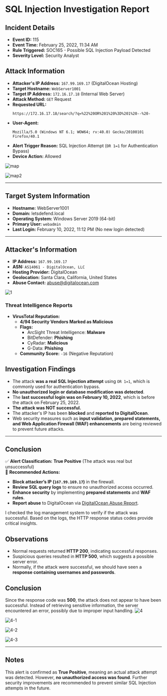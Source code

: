# **SQL Injection Investigation Report**

## **Incident Details**
- **Event ID:** 115  
- **Event Time:** February 25, 2022, 11:34 AM  
- **Rule Triggered:** SOC165 - Possible SQL Injection Payload Detected  
- **Severity Level:** Security Analyst  

## **Attack Information**
- **Attacker's IP Address:** `167.99.169.17` (DigitalOcean Hosting)  
- **Target Hostname:** `WebServer1001`  
- **Target IP Address:** `172.16.17.18` (Internal Web Server)  
- **Attack Method:** `GET` Request  
- **Requested URL:**  
  ```
  https://172.16.17.18/search/?q=%22%20OR%201%20%3D%201%20--%20-
  ```  
- **User-Agent:**  
  ```
  Mozilla/5.0 (Windows NT 6.1; WOW64; rv:40.0) Gecko/20100101 Firefox/40.1
  ```  
- **Alert Trigger Reason:** SQL Injection Attempt (`OR 1=1` for Authentication Bypass)  
- **Device Action:** Allowed  



![map](https://github.com/user-attachments/assets/c7207cb0-f493-464a-8be4-4bb9171b61dc)

![map2](https://github.com/user-attachments/assets/ae3ed61c-c642-4ae0-8314-2fd1d39f4e0f)



---

## **Target System Information**
- **Hostname:** WebServer1001  
- **Domain:** letsdefend.local  
- **Operating System:** Windows Server 2019 (64-bit)  
- **Primary User:** `webadmin`  
- **Last Login:** February 10, 2022, 11:12 PM (No new login detected)  


---

## **Attacker's Information**
- **IP Address:** `167.99.169.17`  
- **ASN:** `AS14061 - DigitalOcean, LLC`  
- **Hosting Provider:** DigitalOcean  
- **Geolocation:** Santa Clara, California, United States  
- **Abuse Contact:** [abuse@digitalocean.com](mailto:abuse@digitalocean.com)  

![1](https://github.com/user-attachments/assets/e3d301f7-d50b-48f4-8aa6-893819b5f06d)


### **Threat Intelligence Reports**
- **VirusTotal Reputation:**
  - **4/94 Security Vendors Marked as Malicious**
  - **Flags:**
    - ArcSight Threat Intelligence: **Malware**
    - BitDefender: **Phishing**
    - CyRadar: **Malicious**
    - G-Data: **Phishing**
  - **Community Score:** `-16` (Negative Reputation)



## **Investigation Findings**
- The attack **was a real SQL Injection attempt** using `OR 1=1`, which is commonly used for authentication bypass.
- **No unauthorized login or database modification was detected**.
- The **last successful login was on February 10, 2022**, which is before the attack on February 25, 2022.
- **The attack was NOT successful.**
- The attacker's IP has been **blocked** and **reported to DigitalOcean**.
- Web security measures such as **input validation, prepared statements, and Web Application Firewall (WAF) enhancements** are being reviewed to prevent future attacks.

---

## **Conclusion**
✅ **Alert Classification:** **True Positive** (The attack was real but unsuccessful)  
🚀 **Recommended Actions:**
- **Block attacker’s IP (`167.99.169.17`)** in the firewall.
- **Review SQL query logs** to ensure no unauthorized access occurred.
- **Enhance security** by implementing **prepared statements** and **WAF rules**.
- **Report abuse** to DigitalOcean via [DigitalOcean Abuse Report](https://www.digitalocean.com/company/contact/#abuse).



I checked the log management system to verify if the attack was successful. Based on the logs, the HTTP response status codes provide critical insights.

## Observations
- Normal requests returned **HTTP 200**, indicating successful responses.
- Suspicious queries resulted in **HTTP 500**, which suggests a possible server error.
- Normally, if the attack were successful, we should have seen a **response containing usernames and passwords**.

## Conclusion
Since the response code was **500**, the attack does not appear to have been successful. Instead of retrieving sensitive information, the server encountered an error, possibly due to improper input handling.
![4](https://github.com/user-attachments/assets/fafd73c4-4ec4-4c11-ae24-d7ff5bad51a5)

![4-1](https://github.com/user-attachments/assets/90fba298-cad1-4254-b8d2-c1aa5fff2c73)

![4-2](https://github.com/user-attachments/assets/b1da7292-70f1-4294-a656-51041bf8b9f4)


![4-3](https://github.com/user-attachments/assets/07895e56-2b94-4063-8f95-cea8396e2c7b)

---

## **Notes**
This alert is confirmed as **True Positive**, meaning an actual attack attempt was detected. However, **no unauthorized access was found**. Further security improvements are recommended to prevent similar SQL Injection attempts in the future.



